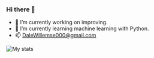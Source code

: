 ### Hi there 👋

- 🔭 I’m currently working on improving.
- 🌱 I’m currently learning machine learning with Python.
- 📫 DaleWillemse000@gmail.com

![My stats](https://github-readme-stats.vercel.app/api?username=DaleWillemse&theme=apprentice&show_icons=false)
